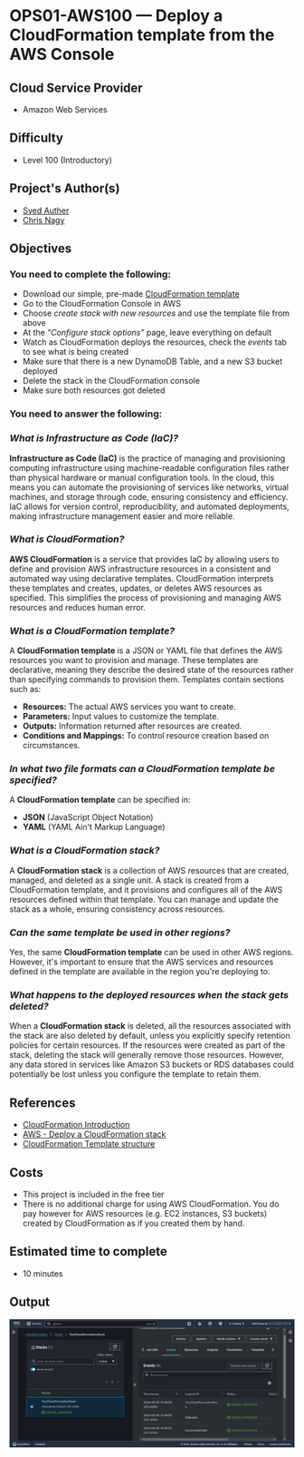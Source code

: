 # OPS01-AWS100 — Deploy a CloudFormation template from the AWS Console

## Cloud Service Provider

- Amazon Web Services

## Difficulty

- Level 100 (Introductory)

## Project's Author(s)
- [Syed Auther](https://twitter.com/syedauther)
- [Chris Nagy](https://twitter.com/chris_the_nagy)

## Objectives

### You need to complete the following:

- Download our simple, pre-made [CloudFormation template](./OPS01-AWS100-CFTEMPLATE.yaml?raw=true)
- Go to the CloudFormation Console in AWS
- Choose _create stack with new resources_ and use the template file from above
- At the _"Configure stack options"_ page, leave everything on default
- Watch as CloudFormation deploys the resources, check the _events_ tab to see what is being created
- Make sure that there is a new DynamoDB Table, and a new S3 bucket deployed
- Delete the stack in the CloudFormation console
- Make sure both resources got deleted

### You need to answer the following: 

### ***What is Infrastructure as Code (IaC)?***

**Infrastructure as Code (IaC)** is the practice of managing and provisioning computing infrastructure using machine-readable configuration files rather than physical hardware or manual configuration tools. In the cloud, this means you can automate the provisioning of services like networks, virtual machines, and storage through code, ensuring consistency and efficiency. IaC allows for version control, reproducibility, and automated deployments, making infrastructure management easier and more reliable.

### ***What is CloudFormation?***

**AWS CloudFormation** is a service that provides IaC by allowing users to define and provision AWS infrastructure resources in a consistent and automated way using declarative templates. CloudFormation interprets these templates and creates, updates, or deletes AWS resources as specified. This simplifies the process of provisioning and managing AWS resources and reduces human error.

### ***What is a CloudFormation template?***

A **CloudFormation template** is a JSON or YAML file that defines the AWS resources you want to provision and manage. These templates are declarative, meaning they describe the desired state of the resources rather than specifying commands to provision them. Templates contain sections such as:

 - **Resources:** The actual AWS services you want to create.
 - **Parameters:** Input values to customize the template.
 - **Outputs:** Information returned after resources are created.
 - **Conditions and Mappings:** To control resource creation based on circumstances.

### ***In what two file formats can a CloudFormation template be specified?***

A **CloudFormation template** can be specified in:

  - **JSON** (JavaScript Object Notation)
  - **YAML** (YAML Ain't Markup Language)

### ***What is a CloudFormation stack?***

A **CloudFormation stack** is a collection of AWS resources that are created, managed, and deleted as a single unit. A stack is created from a CloudFormation template, and it provisions and configures all of the AWS resources defined within that template. You can manage and update the stack as a whole, ensuring consistency across resources.

### ***Can the same template be used in other regions?***

Yes, the same **CloudFormation template** can be used in other AWS regions. However, it's important to ensure that the AWS services and resources defined in the template are available in the region you're deploying to.


### ***What happens to the deployed resources when the stack gets deleted?***

When a **CloudFormation stack** is deleted, all the resources associated with the stack are also deleted by default, unless you explicitly specify retention policies for certain resources. If the resources were created as part of the stack, deleting the stack will generally remove those resources. However, any data stored in services like Amazon S3 buckets or RDS databases could potentially be lost unless you configure the template to retain them.

## References

- [CloudFormation Introduction](https://www.youtube.com/watch?v=GeERpAAKCsQ&list=PLBfufR7vyJJ6FhBhJJSaMkI-m2wyoPy-G&index=200)
- [AWS - Deploy a CloudFormation stack](https://docs.aws.amazon.com/AWSCloudFormation/latest/UserGuide/GettingStarted.Walkthrough.html#GettingStarted.Walkthrough.createstack)
- [CloudFormation Template structure](https://www.youtube.com/watch?v=NhQhltDp1o4&list=PLBfufR7vyJJ6FhBhJJSaMkI-m2wyoPy-G&index=202)

## Costs
- This project is included in the free tier
- There is no additional charge for using AWS CloudFormation. You do pay however for AWS resources (e.g. EC2 instances, S3 buckets) created by CloudFormation as if you created them by hand.

## Estimated time to complete
- 10 minutes

## Output
![alt text](Image.png)
